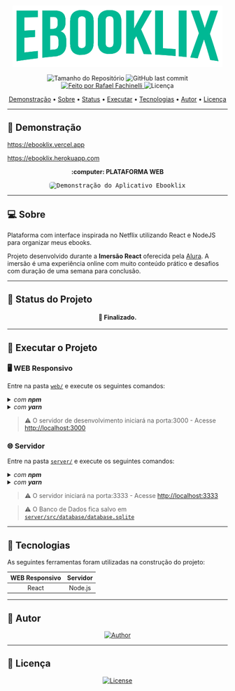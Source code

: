 <div align="center">

<img alt="Ebooklix" src=".github/banner.png">

</div>

<p align="center"> 
  <img alt="Tamanho do Repositório" src="https://img.shields.io/github/repo-size/rafaelfachinelli/ebooklix?style=for-the-badge&color=15D6D6">
  <img alt="GitHub last commit" src="https://img.shields.io/github/last-commit/rafaelfachinelli/ebooklix?style=for-the-badge&color=15D6D6">
  <a href="https://github.com/rafaelfachinelli">
    <img alt="Feito por Rafael Fachinelli" src="https://img.shields.io/badge/feito%20por-Rafael Fachinelli-%15B6D6?style=for-the-badge&color=15D6D6">
  </a>
  <img alt="Licença" src="https://img.shields.io/github/license/rafaelfachinelli/ebooklix?style=for-the-badge&color=15D6D6"/>
<p>

<p align="center">
 <a href="#movie_camera-demonstração">Demonstração</a> •
 <a href="#computer-sobre">Sobre</a> •
 <a href="#triangular_ruler-status-do-projeto">Status</a> •
 <a href="#dvd-executar-o-projeto">Executar</a> •
 <a href="#hammer-tecnologias">Tecnologias</a> •
 <a href="#boy-autor">Autor</a> •
 <a href="#page_facing_up-licença">Licença</a>
</p>

---
## :movie_camera: **Demonstração**

https://ebooklix.vercel.app

https://ebooklix.herokuapp.com

<p align="center"><b> :computer: PLATAFORMA WEB </b></p>

<p align="center">
  <kbd>
    <img style="border-radius: 5px" width="450px" height="250px" alt="Demonstração do Aplicativo Ebooklix" src="./.github/demo-desk-ebooklix.gif">
  </kbd> 
</p>

---
## :computer: Sobre

Plataforma com interface inspirada no Netflix utilizando React e NodeJS para organizar meus ebooks.

Projeto desenvolvido durante a **Imersão React** oferecida pela [Alura](https://www.alura.com.br).
A imersão é uma experiência online com muito conteúdo prático e desafios com duração de uma semana para conclusão.

---
## :triangular_ruler: **Status do Projeto**

<h4 align="center"> 
	👶 Finalizado.
</h4>

---
## :dvd: **Executar o Projeto**

### :desktop_computer: **WEB Responsivo**

Entre na pasta [`web/`](web/) e execute os seguintes comandos:

<details>
<summary><i>com <b>npm</b></i></summary>

```bash
# Instalar dependências
$ npm install

# Iniciar servidor de desenvolvimento
$ npm start
```

</details>

<details>
<summary><i>com <b>yarn</b></i></summary>

```bash
# Instalar dependências
$ yarn

# Iniciar servidor de desenvolvimento
$ yarn start

```

</details>

> ⚠️ O servidor de desenvolvimento iniciará na porta:3000 - Acesse <http://localhost:3000>

### :globe_with_meridians: **Servidor**

Entre na pasta [`server/`](server/) e execute os seguintes comandos:

<details>
<summary><i>com <b>npm</b></i></summary>

```bash
# Instalar dependências
$ npm install

# Criar banco de dados
$ npm typeorm migration:run

# Iniciar servidor
$ npm dev
```

</details>

<details>
<summary><i>com <b>yarn</b></i></summary>

```bash
# Instalar dependências
$ yarn

# Criar banco de dados
$ yarn typeorm migration:run

# Iniciar servidor de desenvolvimento
$ yarn dev
```

</details>

> ⚠️ O servidor iniciará na porta:3333 - Acesse <http://localhost:3333>

> ⚠️ O Banco de Dados fica salvo em [`server/src/database/database.sqlite`](server/src/database/database.sqlite)

---
## :hammer: **Tecnologias**

As seguintes ferramentas foram utilizadas na construção do projeto:

<div align="center">

|WEB Responsivo|Servidor|
|:---:|:---:|
|React|Node.js|

</div>

---
## :boy: **Autor**

<div align="center">
  
[![Author](https://github.com/rafaelfachinelli/rafaelfachinelli/blob/master/.github/author.svg)](https://www.linkedin.com/in/rafaelfachinelli/)

</div>

---
## :page_facing_up: **Licença**

<div align="center">
  
[![License](https://github.com/rafaelfachinelli/rafaelfachinelli/blob/master/.github/license.svg)](./LICENSE)

</div>

